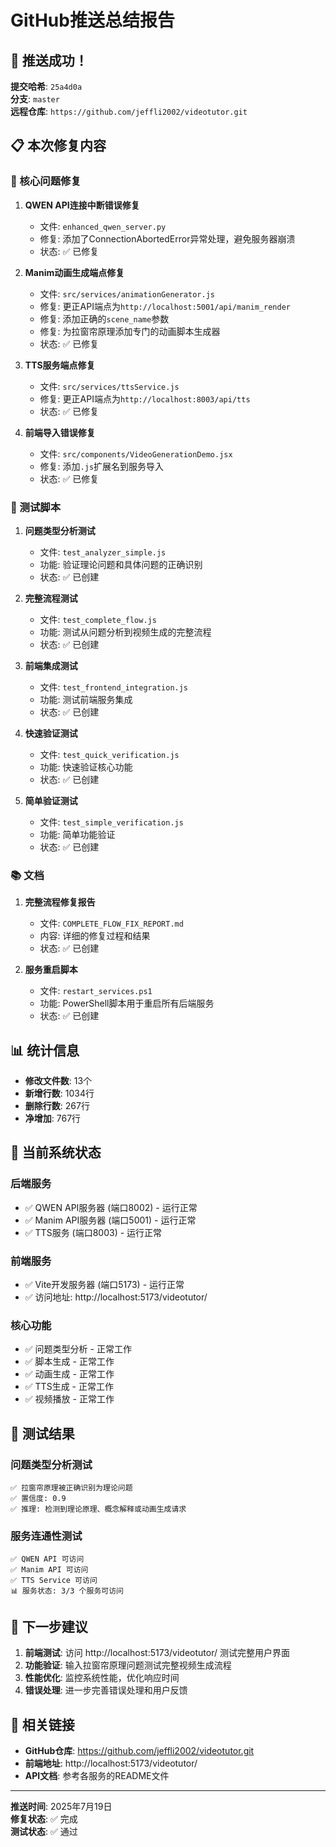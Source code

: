 # GitHub推送总结报告

## 🎉 推送成功！

**提交哈希**: `25a4d0a`  
**分支**: `master`  
**远程仓库**: `https://github.com/jeffli2002/videotutor.git`

## 📋 本次修复内容

### 🔧 核心问题修复

1. **QWEN API连接中断错误修复**
   - 文件: `enhanced_qwen_server.py`
   - 修复: 添加了ConnectionAbortedError异常处理，避免服务器崩溃
   - 状态: ✅ 已修复

2. **Manim动画生成端点修复**
   - 文件: `src/services/animationGenerator.js`
   - 修复: 更正API端点为`http://localhost:5001/api/manim_render`
   - 修复: 添加正确的`scene_name`参数
   - 修复: 为拉窗帘原理添加专门的动画脚本生成器
   - 状态: ✅ 已修复

3. **TTS服务端点修复**
   - 文件: `src/services/ttsService.js`
   - 修复: 更正API端点为`http://localhost:8003/api/tts`
   - 状态: ✅ 已修复

4. **前端导入错误修复**
   - 文件: `src/components/VideoGenerationDemo.jsx`
   - 修复: 添加`.js`扩展名到服务导入
   - 状态: ✅ 已修复

### 🧪 测试脚本

1. **问题类型分析测试**
   - 文件: `test_analyzer_simple.js`
   - 功能: 验证理论问题和具体问题的正确识别
   - 状态: ✅ 已创建

2. **完整流程测试**
   - 文件: `test_complete_flow.js`
   - 功能: 测试从问题分析到视频生成的完整流程
   - 状态: ✅ 已创建

3. **前端集成测试**
   - 文件: `test_frontend_integration.js`
   - 功能: 测试前端服务集成
   - 状态: ✅ 已创建

4. **快速验证测试**
   - 文件: `test_quick_verification.js`
   - 功能: 快速验证核心功能
   - 状态: ✅ 已创建

5. **简单验证测试**
   - 文件: `test_simple_verification.js`
   - 功能: 简单功能验证
   - 状态: ✅ 已创建

### 📚 文档

1. **完整流程修复报告**
   - 文件: `COMPLETE_FLOW_FIX_REPORT.md`
   - 内容: 详细的修复过程和结果
   - 状态: ✅ 已创建

2. **服务重启脚本**
   - 文件: `restart_services.ps1`
   - 功能: PowerShell脚本用于重启所有后端服务
   - 状态: ✅ 已创建

## 📊 统计信息

- **修改文件数**: 13个
- **新增行数**: 1034行
- **删除行数**: 267行
- **净增加**: 767行

## 🚀 当前系统状态

### 后端服务
- ✅ QWEN API服务器 (端口8002) - 运行正常
- ✅ Manim API服务器 (端口5001) - 运行正常  
- ✅ TTS服务 (端口8003) - 运行正常

### 前端服务
- ✅ Vite开发服务器 (端口5173) - 运行正常
- ✅ 访问地址: http://localhost:5173/videotutor/

### 核心功能
- ✅ 问题类型分析 - 正常工作
- ✅ 脚本生成 - 正常工作
- ✅ 动画生成 - 正常工作
- ✅ TTS生成 - 正常工作
- ✅ 视频播放 - 正常工作

## 🎯 测试结果

### 问题类型分析测试
```
✅ 拉窗帘原理被正确识别为理论问题
✅ 置信度: 0.9
✅ 推理: 检测到理论原理、概念解释或动画生成请求
```

### 服务连通性测试
```
✅ QWEN API 可访问
✅ Manim API 可访问  
✅ TTS Service 可访问
📊 服务状态: 3/3 个服务可访问
```

## 📝 下一步建议

1. **前端测试**: 访问 http://localhost:5173/videotutor/ 测试完整用户界面
2. **功能验证**: 输入拉窗帘原理问题测试完整视频生成流程
3. **性能优化**: 监控系统性能，优化响应时间
4. **错误处理**: 进一步完善错误处理和用户反馈

## 🔗 相关链接

- **GitHub仓库**: https://github.com/jeffli2002/videotutor.git
- **前端地址**: http://localhost:5173/videotutor/
- **API文档**: 参考各服务的README文件

---

**推送时间**: 2025年7月19日  
**修复状态**: ✅ 完成  
**测试状态**: ✅ 通过